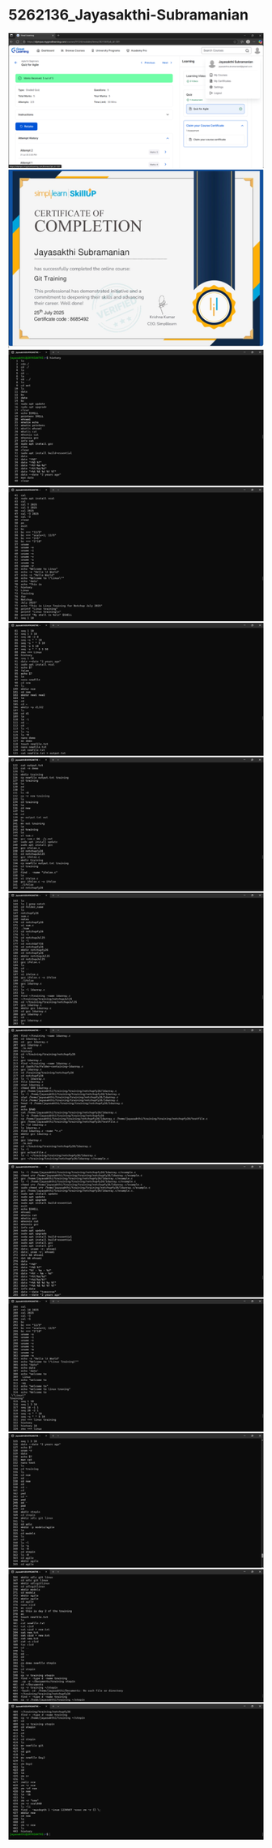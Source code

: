 # 5262136_Jayasakthi-Subramanian
![](SDLC/agilescreenshot.png)
![](https://github.com/Jayasakthi04/5262136_Jayasakthi-Subramanian/blob/1cbedd394b0abcb03315281c500d8cb7487e2080/Git/certificate/git%20training%20simplilearn%20certificate.jpg)
![](https://github.com/Jayasakthi04/5262136_Jayasakthi-Subramanian/blob/31a3888142974872837973f8ef0da1099ab00deb/Linux/commandlinuxscreenshot/command%20linux1.png)
![](https://github.com/Jayasakthi04/5262136_Jayasakthi-Subramanian/blob/4cebfecc6bae8c80688995e794802c9c79abbbf2/Linux/commandlinuxscreenshot/command%20linux2.png)
![](https://github.com/Jayasakthi04/5262136_Jayasakthi-Subramanian/blob/4cebfecc6bae8c80688995e794802c9c79abbbf2/Linux/commandlinuxscreenshot/command%20linux3.png)
![](https://github.com/Jayasakthi04/5262136_Jayasakthi-Subramanian/blob/4cebfecc6bae8c80688995e794802c9c79abbbf2/Linux/commandlinuxscreenshot/command%20linux4.png)
![](https://github.com/Jayasakthi04/5262136_Jayasakthi-Subramanian/blob/4cebfecc6bae8c80688995e794802c9c79abbbf2/Linux/commandlinuxscreenshot/command%20linux5.png)
![](https://github.com/Jayasakthi04/5262136_Jayasakthi-Subramanian/blob/4cebfecc6bae8c80688995e794802c9c79abbbf2/Linux/commandlinuxscreenshot/command%20linux6.png)
![](https://github.com/Jayasakthi04/5262136_Jayasakthi-Subramanian/blob/4cebfecc6bae8c80688995e794802c9c79abbbf2/Linux/commandlinuxscreenshot/command%20linux7.png)
![](https://github.com/Jayasakthi04/5262136_Jayasakthi-Subramanian/blob/4cebfecc6bae8c80688995e794802c9c79abbbf2/Linux/commandlinuxscreenshot/command%20linux8.png)
![](https://github.com/Jayasakthi04/5262136_Jayasakthi-Subramanian/blob/4cebfecc6bae8c80688995e794802c9c79abbbf2/Linux/commandlinuxscreenshot/command%20linux9.png)
![](https://github.com/Jayasakthi04/5262136_Jayasakthi-Subramanian/blob/4cebfecc6bae8c80688995e794802c9c79abbbf2/Linux/commandlinuxscreenshot/command%20linux10.png)
![](https://github.com/Jayasakthi04/5262136_Jayasakthi-Subramanian/blob/4cebfecc6bae8c80688995e794802c9c79abbbf2/Linux/commandlinuxscreenshot/command%20linux11.png)


